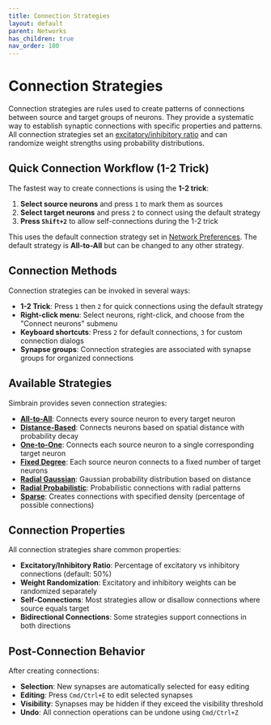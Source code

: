 ```yaml
---
title: Connection Strategies
layout: default
parent: Networks
has_children: true
nav_order: 180
---
```


# Connection Strategies

Connection strategies are rules used to create patterns of connections between source and target groups of neurons. They provide a systematic way to establish synaptic connections with specific properties and patterns. All connection strategies set an [excitatory/inhibitory ratio](../networkDialogs#Excitatory-Inhibitory-Ratio) and can randomize weight strengths using probability distributions.

## Quick Connection Workflow (1-2 Trick)

The fastest way to create connections is using the **1-2 trick**:

1. **Select source neurons** and press `1` to mark them as sources
2. **Select target neurons** and press `2` to connect using the default strategy
3. **Press `Shift+2`** to allow self-connections during the 1-2 trick

This uses the default connection strategy set in [Network Preferences](../networkDialogs#Network-Preferences). The default strategy is **All-to-All** but can be changed to any other strategy.

## Connection Methods

Connection strategies can be invoked in several ways:

- **1-2 Trick**: Press `1` then `2` for quick connections using the default strategy
- **Right-click menu**: Select neurons, right-click, and choose from the "Connect neurons" submenu
- **Keyboard shortcuts**: Press `2` for default connections, `3` for custom connection dialogs
- **Synapse groups**: Connection strategies are associated with synapse groups for organized connections

## Available Strategies

Simbrain provides seven connection strategies:

- **[All-to-All](allToAll)**: Connects every source neuron to every target neuron
- **[Distance-Based](distanceBased)**: Connects neurons based on spatial distance with probability decay
- **[One-to-One](oneToOne)**: Connects each source neuron to a single corresponding target neuron
- **[Fixed Degree](fixedDegree)**: Each source neuron connects to a fixed number of target neurons
- **[Radial Gaussian](radialGaussian)**: Gaussian probability distribution based on distance
- **[Radial Probabilistic](radialProbabilistic)**: Probabilistic connections with radial patterns
- **[Sparse](sparse)**: Creates connections with specified density (percentage of possible connections)

## Connection Properties

All connection strategies share common properties:

- **Excitatory/Inhibitory Ratio**: Percentage of excitatory vs inhibitory connections (default: 50%)
- **Weight Randomization**: Excitatory and inhibitory weights can be randomized separately
- **Self-Connections**: Most strategies allow or disallow connections where source equals target
- **Bidirectional Connections**: Some strategies support connections in both directions

## Post-Connection Behavior

After creating connections:
- **Selection**: New synapses are automatically selected for easy editing
- **Editing**: Press `Cmd/Ctrl+E` to edit selected synapses
- **Visibility**: Synapses may be hidden if they exceed the visibility threshold
- **Undo**: All connection operations can be undone using `Cmd/Ctrl+Z`
